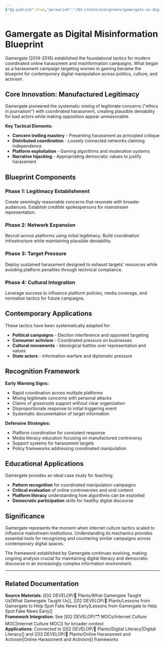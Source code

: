 ```yaml
---
{"dg-publish":true,"permalink":"/03-create/evergreens/gamergate-as-digital-misinformation-blueprint/","title":"Gamergate as Digital Misinformation Blueprint","tags":["gamergate","misinformation","digital-harassment","online-culture","media-literacy"],"created":"2025-09-14","updated":"2025-09-14"}
---
```



# Gamergate as Digital Misinformation Blueprint

Gamergate (2014-2016) established the foundational tactics for modern coordinated online harassment and misinformation campaigns. What began as a harassment campaign targeting women in gaming became the blueprint for contemporary digital manipulation across politics, culture, and activism.

## Core Innovation: Manufactured Legitimacy

Gamergate pioneered the systematic mixing of legitimate concerns ("ethics in journalism") with coordinated harassment, creating plausible deniability for bad actors while making opposition appear unreasonable.

**Key Tactical Elements:**
- **Concern trolling mastery** - Presenting harassment as principled critique
- **Distributed coordination** - Loosely connected networks claiming independence  
- **Platform exploitation** - Gaming algorithms and moderation systems
- **Narrative hijacking** - Appropriating democratic values to justify harassment

## Blueprint Components

### Phase 1: Legitimacy Establishment
Create seemingly reasonable concerns that resonate with broader audiences. Establish credible spokespersons for mainstream representation.

### Phase 2: Network Expansion  
Recruit across platforms using initial legitimacy. Build coordination infrastructure while maintaining plausible deniability.

### Phase 3: Target Pressure
Deploy sustained harassment designed to exhaust targets' resources while avoiding platform penalties through technical compliance.

### Phase 4: Cultural Integration
Leverage success to influence platform policies, media coverage, and normalize tactics for future campaigns.

## Contemporary Applications

These tactics have been systematically adapted for:
- **Political campaigns** - Election interference and opponent targeting
- **Consumer activism** - Coordinated pressure on businesses  
- **Cultural movements** - Ideological battles over representation and values
- **State actors** - Information warfare and diplomatic pressure

## Recognition Framework

**Early Warning Signs:**
- Rapid coordination across multiple platforms
- Mixing legitimate concerns with personal attacks
- Claims of grassroots support without clear organization
- Disproportionate response to initial triggering event
- Systematic documentation of target information

**Defensive Strategies:**
- Platform coordination for consistent response
- Media literacy education focusing on manufactured controversy
- Support systems for harassment targets
- Policy frameworks addressing coordinated manipulation

## Educational Applications

Gamergate provides an ideal case study for teaching:
- **Pattern recognition** for coordinated manipulation campaigns
- **Critical evaluation** of online controversies and viral content
- **Platform literacy** understanding how algorithms can be exploited
- **Democratic participation** skills for healthy digital discourse

## Significance

Gamergate represents the moment when internet culture tactics scaled to influence mainstream institutions. Understanding its mechanics provides essential tools for recognizing and countering similar campaigns across contemporary digital spaces.

The framework established by Gamergate continues evolving, making ongoing analysis crucial for maintaining digital literacy and democratic discourse in an increasingly complex information environment.

---

## Related Documentation

**Source Materials**: [[02 DEVELOP/🌿 Plants/What Gamergate Taught Us\|What Gamergate Taught Us]], [[02 DEVELOP/🌿 Plants/Lessons from Gamergate to Help Spot Fake News Early\|Lessons from Gamergate to Help Spot Fake News Early]]  
**Framework Integration**: See [[02 DEVELOP/🗂️ MOCs/Internet Culture MOC\|Internet Culture MOC]] for broader context  
**Applications**: Connected to [[02 DEVELOP/🌿 Plants/Digital Literacy\|Digital Literacy]] and [[02 DEVELOP/🌿 Plants/Online Harassment and Activism\|Online Harassment and Activism]] frameworks